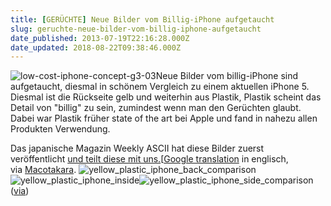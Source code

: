 ```yaml
---
title: [GERÜCHTE] Neue Bilder vom Billig-iPhone aufgetaucht
slug: geruchte-neue-bilder-vom-billig-iphone-aufgetaucht
date_published: 2013-07-19T22:16:28.000Z
date_updated: 2018-08-22T09:38:46.000Z
---
```


![low-cost-iphone-concept-g3-03](//picdump.thafaker.de/2013/07/low-cost-iphone-concept-g3-03-100x100.jpg)Neue Bilder vom billig-iPhone sind aufgetaucht, diesmal in schönem Vergleich zu einem aktuellen iPhone 5. Diesmal ist die Rückseite gelb und weiterhin aus Plastik, Plastik scheint das Detail von "billig" zu sein, zumindest wenn man den Gerüchten glaubt. Dabei war Plastik früher state of the art bei Apple und fand in nahezu allen Produkten Verwendung. 

Das japanische Magazin Weekly ASCII hat diese Bilder zuerst veröffentlicht [und teilt diese mit uns.](http://weekly.ascii.jp/elem/000/000/158/158752/)[[Google translation](http://translate.google.com/translate?u=http%3A//weekly.ascii.jp/elem/000/000/158/158752/&amp;hl=en&amp;langpair=auto|en&amp;tbb=1&amp;ie=UTF-8) in englisch, via [Macotakara](http://www.macotakara.jp/blog/rumor/entry-20601.html).
![yellow_plastic_iphone_back_comparison](//picdump.thafaker.de/2013/07/yellow_plastic_iphone_back_comparison-580x386.jpg)![yellow_plastic_iphone_inside](//picdump.thafaker.de/2013/07/yellow_plastic_iphone_inside-580x386.jpg)![yellow_plastic_iphone_side_comparison](//picdump.thafaker.de/2013/07/yellow_plastic_iphone_side_comparison-580x386.jpg)
([via](http://www.macrumors.com/2013/07/19/closeup-photos-of-alleged-lower-cost-plastic-iphone-rear-shell-compared-to-iphone-5/))
